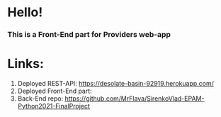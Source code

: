 # Hello!
### This is a Front-End part for Providers web-app
# Links:

1. Deployed REST-API: https://desolate-basin-92919.herokuapp.com/
2. Deployed Front-End part:
3. Back-End repo: https://github.com/MrFlava/SirenkoVlad-EPAM-Python2021-FinalProject